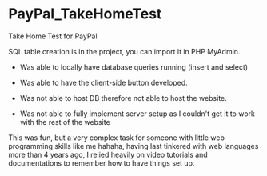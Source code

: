 # PayPal_TakeHomeTest
 Take Home Test for PayPal
 
 SQL table creation is in the project, you can import it in PHP MyAdmin.

- Was able to locally have database queries running (insert and select)
- Was able to have the client-side button developed.

- Was not able to host DB therefore not able to host the website.
- Was not able to fully implement server setup as I couldn't get it to work with the rest of the website

This was fun, but a very complex task for someone with little web programming skills like me hahaha, having last tinkered with web languages more than 4 years ago, I relied heavily on video tutorials and documentations to remember how to have things set up.
